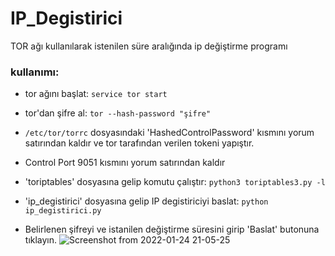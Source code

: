 # IP_Degistirici
TOR ağı kullanılarak istenilen süre aralığında ip değiştirme programı

### kullanımı:
- tor ağını başlat:
`service tor start`

- tor'dan şifre al:
`tor --hash-password "şifre"`
- `/etc/tor/torrc` dosyasındaki 'HashedControlPassword' kısmını yorum satırından kaldır ve tor tarafından verilen tokeni yapıştır.
- Control Port 9051 kısmını yorum satırından kaldır

- 'toriptables' dosyasına gelip komutu çalıştır:
`python3 toriptables3.py -l` 

- 'ip_degistirici' dosyasına gelip IP degistiriciyi baslat:
`python ip_degistirici.py`

- Belirlenen şifreyi ve istanilen değiştirme süresini girip 'Baslat' butonuna tıklayın.
![Screenshot from 2022-01-24 21-05-25](https://user-images.githubusercontent.com/83416622/150839365-84f62d63-b725-4295-9d69-352beafd32d7.png)

